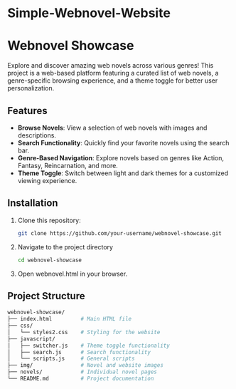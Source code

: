 # Simple-Webnovel-Website

# Webnovel Showcase

Explore and discover amazing web novels across various genres! This project is a web-based platform featuring a curated list of web novels, a genre-specific browsing experience, and a theme toggle for better user personalization.

## Features

- **Browse Novels**: View a selection of web novels with images and descriptions.
- **Search Functionality**: Quickly find your favorite novels using the search bar.
- **Genre-Based Navigation**: Explore novels based on genres like Action, Fantasy, Reincarnation, and more.
- **Theme Toggle**: Switch between light and dark themes for a customized viewing experience.

## Installation

1. Clone this repository:
   ```bash
   git clone https://github.com/your-username/webnovel-showcase.git
2. Navigate to the project directory
   ```bash
   cd webnovel-showcase
3. Open webnovel.html in your browser.

## Project Structure
  ```bash
  webnovel-showcase/
  ├── index.html         # Main HTML file
  ├── css/
  │   └── styles2.css    # Styling for the website
  ├── javascript/
  │   ├── switcher.js    # Theme toggle functionality
  │   ├── search.js      # Search functionality
  │   └── scripts.js     # General scripts
  ├── img/               # Novel and website images
  ├── novels/            # Individual novel pages
  └── README.md          # Project documentation
